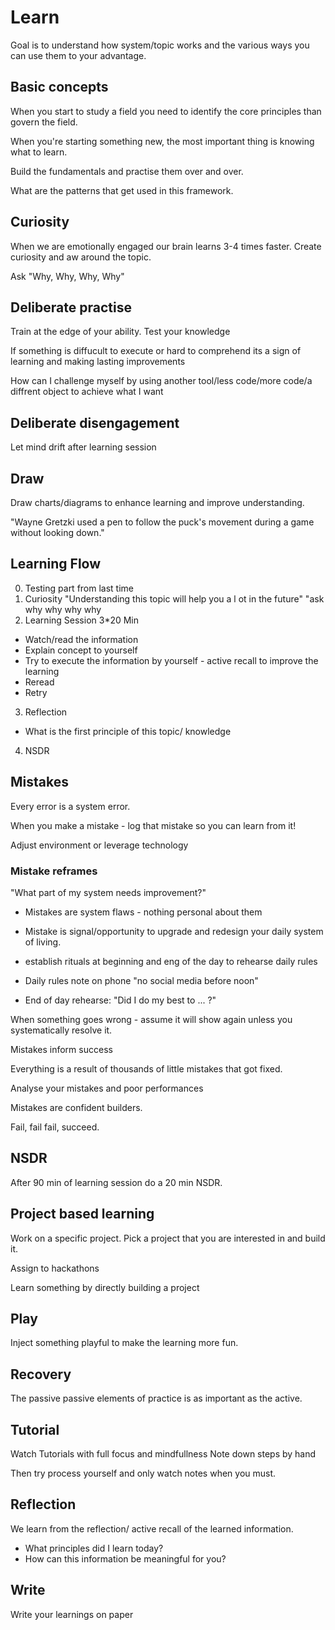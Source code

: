 # Learn

Goal is to understand how system/topic works and the various ways you can use them to your advantage.

## Basic concepts

When you start to study a field you need to identify the core principles than govern the field.

When you're starting something new, the most important thing is knowing what to learn.

Build the fundamentals and practise them over and over.

What are the patterns that get used in this framework.

## Curiosity

When we are emotionally engaged our brain learns 3-4 times faster.
Create curiosity and aw around the topic.

Ask "Why, Why, Why, Why"

## Deliberate practise

Train at the edge of your ability.
Test your knowledge

If something is diffucult to execute or hard to comprehend its a sign of learning and making lasting improvements

How can I challenge myself by using another tool/less code/more code/a diffrent object to achieve what I want
## Deliberate disengagement
Let mind drift after learning session
## Draw

Draw charts/diagrams to enhance learning and improve understanding.

"Wayne Gretzki used a pen to follow the puck's movement during a game without looking down."

## Learning Flow

0. Testing part from last time
1. Curiosity
   "Understanding this topic will help you a l ot in the future"
   "ask why why why why
2. Learning Session
   3\*20 Min

- Watch/read the information
- Explain concept to yourself
- Try to execute the information by yourself - active recall to improve the learning
- Reread
- Retry

3. Reflection

- What is the first principle of this topic/ knowledge

4. NSDR

## Mistakes

Every error is a system error.

When you make a mistake - log that mistake so you can learn from it!

Adjust environment or leverage technology

### Mistake reframes

"What part of my system needs improvement?"

- Mistakes are system flaws - nothing personal about them
- Mistake is signal/opportunity to upgrade and redesign your daily system of living.

- establish rituals at beginning and eng of the day to rehearse daily rules
- Daily rules note on phone
  "no social media before noon"
- End of day rehearse:
  "Did I do my best to ... ?"

When something goes wrong - assume it will show again unless you systematically resolve it.

Mistakes inform success

Everything is a result of thousands of little mistakes that got fixed.

Analyse your mistakes and poor performances

Mistakes are confident builders.

Fail, fail fail, succeed.

## NSDR

After 90 min of learning session do a 20 min NSDR.

## Project based learning

Work on a specific project. Pick a project that you are interested in and build it.

Assign to hackathons

Learn something by directly building a project 

## Play

Inject something playful to make the learning more fun.

## Recovery
The passive passive elements of practice is as important 
as the active.

## Tutorial
Watch Tutorials with full focus and mindfullness
Note down steps by hand 

Then try process yourself and only watch notes when you must. 
## Reflection

We learn from the reflection/ active recall of the learned information.

- What principles did I learn today?
- How can this information be meaningful for you?

## Write

Write your learnings on paper
